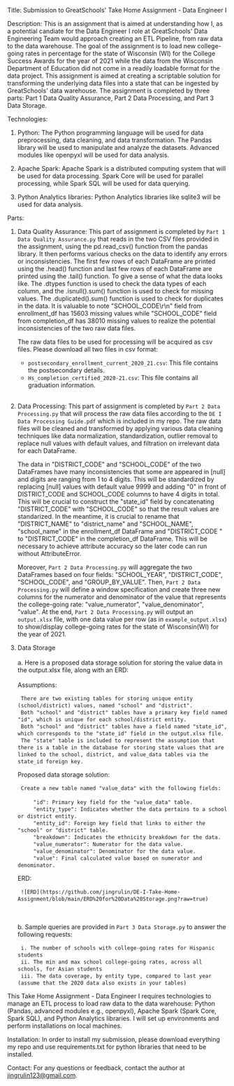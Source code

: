 Title: Submission to GreatSchools' Take Home Assignment - Data Engineer I

Description: This is an assignment that is aimed at understanding how I, as a potential candiate for the Data Engineer I role at GreatSchools' Data Engineering Team would approach creating an ETL Pipeline, from raw data to the data warehouse. The goal of the assignment is to load new college-going rates in percentage for the state of Wisconsin (WI) for the College Success Awards for the year of 2021 while the data from the Wisconsin Department of Education did not come in a readily loadable format for the data project. This assignment is aimed at creating a scriptable solution for transforming the underlying data files into a state that can be ingested by GreatSchools' data warehouse. The assignment is completed by three parts: Part 1 Data Quality Assurance, Part 2 Data Processing, and Part 3 Data Storage.

Technologies:

1. Python: The Python programming language will be used for data preprocessing, data cleaning, and data transformation. The Pandas library will be used to manipulate and analyze the datasets. Advanced modules like openpyxl will be used for data analysis.

2. Apache Spark: Apache Spark is a distributed computing system that will be used for data processing. Spark Core will be used for parallel processing, while Spark SQL will be used for data querying.

3. Python Analytics libraries: Python Analytics libraries like sqlite3 will be used for data analysis.

Parts:

1. Data Quality Assurance: This part of assignment is completed by `Part 1 Data Quality Assurance.py` that reads in the two CSV files provided in the assignment, using the pd.read_csv() function from the pandas library. It then performs various checks on the data to identify any errors or inconsistencies. The first few rows of each DataFrame are printed using the .head() function and last few rows of each DataFrame are printed using the .tail() function. To give a sense of what the data looks like. The .dtypes function is used to check the data types of each column, and the .isnull().sum() function is used to check for missing values. The .duplicated().sum() function is used to check for duplicates in the data. It is valuable to note "SCHOOL_CODE\r\n" field from enrollment_df has 15603 missing values while "SCHOOL_CODE" field from completion_df has 38010 missing values to realize the potential inconsistencies of the two raw data files. 

    The raw data files to be used for processing will be acquired as csv files. Please download all two files in csv format:

   - `postsecondary_enrollment_current_2020_21.csv`: This file contains the postsecondary details.
   - `Hs_completion_certified_2020-21.csv`: This file contains all graduation information.
<br><br>
2. Data Processing: This part of assignment is completed by `Part 2 Data Processing.py` that will process the raw data files according to the `DE I Data Processing Guide.pdf` which is included in my repo. The raw data files will be cleaned and transformed by applying various data cleaning techniques like data normalization, standardization, outlier removal to replace null values with default values, and filtration on irrelevant data for each DataFrame. 

    The data in "DISTRICT_CODE" and "SCHOOL_CODE" of the two DataFrames have many inconsistencies that some are appeared in [null] and digits are ranging from 1 to 4 digits. This will be standardized by replacing [null] values with default value 9999 and adding "0" in front of DISTRICT_CODE and SCHOOL_CODE columns to have 4 digits in total. This will be crucial to construct the "state_id" field by concatenating "DISTRICT_CODE" with "SCHOOL_CODE" so that the result values are standarized. In the meantime, it is crucial to rename that "DISTRICT_NAME" to "district_name" and "SCHOOL_NAME", "school_name" in the enrollment_df DataFrame and "DISTRICT_CODE " to "DISTRICT_CODE" in the completion_df DataFrame. This will be necessary to achieve attribute accuracy so the later code can run without AttributeError. 

    Moreover, `Part 2 Data Processing.py` will aggregate the two DataFrames based on four fields: "SCHOOL_YEAR", "DISTRICT_CODE", "SCHOOL_CODE", and "GROUP_BY_VALUE". Then, `Part 2 Data Processing.py` will define a window specification and create three new columns for the numerator and denominator of the value that represents the college-going rate: "value_numerator", "value_denominator", "value". At the end, `Part 2 Data Processing.py` will output an `output.xlsx` file, with one data value per row (as in `example_output.xlsx`) to show/display college-going rates for the state of Wisconsin(WI) for the year of 2021.

3. Data Storage<br><br>
    a. Here is a proposed data storage solution for storing the value data in the output.xlsx file, along with an ERD: <br><br>
    Assumptions: 

        There are two existing tables for storing unique entity (school/district) values, named "school" and "district".
        Both "school" and "district" tables have a primary key field named "id", which is unique for each school/district entity.
        Both "school" and "district" tables have a field named "state_id", which corresponds to the "state_id" field in the output.xlsx file.
        The "state" table is included to represent the assumption that there is a table in the database for storing state values that are linked to the school, district, and value_data tables via the state_id foreign key.

    Proposed data storage solution:
    
        Create a new table named "value_data" with the following fields:

            "id": Primary key field for the "value_data" table.
            "entity_type": Indicates whether the data pertains to a school or district entity.
            "entity_id": Foreign key field that links to either the "school" or "district" table.
            "breakdown": Indicates the ethnicity breakdown for the data.
            "value_numerator": Numerator for the data value.
            "value_denominator": Denominator for the data value.
            "value": Final calculated value based on numerator and denominator.
    ERD:
    
        ![ERD](https://github.com/jingrulin/DE-I-Take-Home-Assignment/blob/main/ERD%20for%20Data%20Storage.png?raw=true)
    <br><br>
    b. Sample queries are provided in `Part 3 Data Storage.py` to answer the following requests:
        
        i. The number of schools with college-going rates for Hispanic students
        ii. The min and max school college-going rates, across all schools, for Asian students
        iii. The data coverage, by entity type, compared to last year (assume that the 2020 data also exists in your tables)
        
        


This Take Home Assignment - Data Engineer I requires technologies to manage an ETL process to load raw data to the data warehouse: Python (Pandas, advanced modules e.g., openpyxl), Apache Spark (Spark Core, Spark SQL), and Python Analytics libraries. I will set up environments and perform installations on local machines. 

Installation: In order to install my submission, please download everything my repo and use requirements.txt for python libraries that need to be installed.

Contact: For any questions or feedback, contact the author at jingrulin123@gmail.com.







